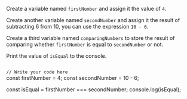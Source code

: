 Create a variable named `firstNumber` and assign it the value of `4`.

Create another variable named `secondNumber` and assign it the result of subtracting 6 from 10, you can use the expression `10 - 6`.

Create a third variable named `comparingNumbers` to store the result of comparing whether `firstNumber` is equal to `secondNumber` or not.

Print the value of `isEqual` to the console.

<codeblock language="javascript" type="exercise" testMode="fixedInput">
<code>
// Write your code here
</code>
<solution>
const firstNumber = 4;
const secondNumber = 10 - 6;

const isEqual = firstNumber === secondNumber;
console.log(isEqual);
</solution>
</codeblock>